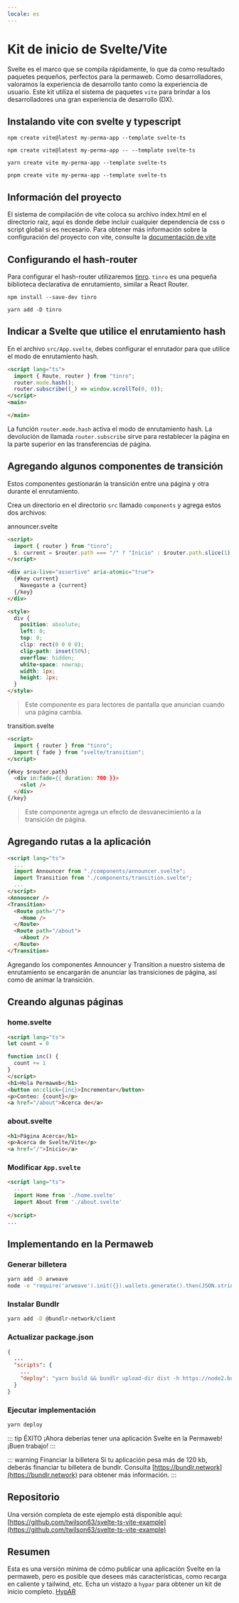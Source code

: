 ```yaml
---
locale: es
---
```

# Kit de inicio de Svelte/Vite

Svelte es el marco que se compila rápidamente, lo que da como resultado paquetes pequeños, perfectos para la permaweb. Como desarrolladores, valoramos la experiencia de desarrollo tanto como la experiencia de usuario. Este kit utiliza el sistema de paquetes `vite` para brindar a los desarrolladores una gran experiencia de desarrollo (DX). 

## Instalando vite con svelte y typescript

<CodeGroup>
  <CodeGroupItem title="NPM v6">

```console
npm create vite@latest my-perma-app --template svelte-ts
```

  </CodeGroupItem>
  <CodeGroupItem title="NPM v7">

```console
npm create vite@latest my-perma-app -- --template svelte-ts
```

  </CodeGroupItem>
  <CodeGroupItem title="YARN">

```console
yarn create vite my-perma-app --template svelte-ts
```

  </CodeGroupItem>
  <CodeGroupItem title="PNPM">

```console
pnpm create vite my-perma-app --template svelte-ts
```

  </CodeGroupItem>
</CodeGroup>

## Información del proyecto

El sistema de compilación de vite coloca su archivo index.html en el directorio raíz, aquí es donde debe incluir cualquier dependencia de css o script global si es necesario. Para obtener más información sobre la configuración del proyecto con vite, consulte la [documentación de vite](https://vitejs.dev/guide/#index-html-and-project-root)

## Configurando el hash-router

Para configurar el hash-router utilizaremos [tinro](https://github.com/AlexxNB/tinro). `tinro` es una pequeña biblioteca declarativa de enrutamiento, similar a React Router.

<CodeGroup>
  <CodeGroupItem title="NPM">

```console
npm install --save-dev tinro
```

  </CodeGroupItem>
  <CodeGroupItem title="YARN">

```console
yarn add -D tinro
```

  </CodeGroupItem>
</CodeGroup>

## Indicar a Svelte que utilice el enrutamiento hash

En el archivo `src/App.svelte`, debes configurar el enrutador para que utilice el modo de enrutamiento hash.

```html
<script lang="ts">
  import { Route, router } from "tinro";
  router.mode.hash();
  router.subscribe((_) => window.scrollTo(0, 0));
</script>
<main>

</main>
```

La función `router.mode.hash` activa el modo de enrutamiento hash.
La devolución de llamada `router.subscribe` sirve para restablecer la página en la parte superior en las transferencias de página.

## Agregando algunos componentes de transición

Estos componentes gestionarán la transición entre una página y otra durante el enrutamiento.

Crea un directorio en el directorio `src` llamado `components` y agrega estos dos archivos:

announcer.svelte

```html
<script>
  import { router } from "tinro";
  $: current = $router.path === "/" ? "Inicio" : $router.path.slice(1);
</script>

<div aria-live="assertive" aria-atomic="true">
  {#key current}
    Navegaste a {current}
  {/key}
</div>

<style>
  div {
    position: absolute;
    left: 0;
    top: 0;
    clip: rect(0 0 0 0);
    clip-path: inset(50%);
    overflow: hidden;
    white-space: nowrap;
    width: 1px;
    height: 1px;
  }
</style>
```

> Este componente es para lectores de pantalla que anuncian cuando una página cambia.

transition.svelte

```html
<script>
  import { router } from "tinro";
  import { fade } from "svelte/transition";
</script>

{#key $router.path}
  <div in:fade={{ duration: 700 }}>
    <slot />
  </div>
{/key}
```

> Este componente agrega un efecto de desvanecimiento a la transición de página.

## Agregando rutas a la aplicación

```html
<script lang="ts">
  ...
  import Announcer from "./components/announcer.svelte";
  import Transition from "./components/transition.svelte";
  ...
</script>
<Announcer />
<Transition>
  <Route path="/">
    <Home />
  </Route>
  <Route path="/about">
    <About />
  </Route>
</Transition>
```

Agregando los componentes Announcer y Transition a nuestro sistema de enrutamiento se encargarán de anunciar las transiciones de página, así como de animar la transición.

## Creando algunas páginas

### home.svelte

```html
<script lang="ts">
let count = 0

function inc() {
  count += 1
}
</script>
<h1>Hola Permaweb</h1>
<button on:click={inc}>Incrementar</button>
<p>Conteo: {count}</p>
<a href="/about">Acerca de</a>
```

### about.svelte

```html
<h1>Página Acerca</h1>
<p>Acerca de Svelte/Vite</p>
<a href="/">Inicio</a>
```

### Modificar `App.svelte`

```html
<script lang="ts">
  ...
  import Home from './home.svelte'
  import About from './about.svelte'
  
</script>
...
```

## Implementando en la Permaweb

### Generar billetera

```sh
yarn add -D arweave
node -e "require('arweave').init({}).wallets.generate().then(JSON.stringify).then(console.log.bind(console))" > wallet.json
```

### Instalar Bundlr

```sh
yarn add -D @bundlr-network/client
```

### Actualizar package.json

```json
{
  ...
  "scripts": {
    ...
    "deploy": "yarn build && bundlr upload-dir dist -h https://node2.bundlr.network --wallet ./wallet.json -c arweave --index-file index.html --no-confirmation"
  }
}
```

### Ejecutar implementación

```sh
yarn deploy
```

::: tip ÉXITO 
¡Ahora deberías tener una aplicación Svelte en la Permaweb! ¡Buen trabajo!
:::

::: warning Financiar la billetera
Si tu aplicación pesa más de 120 kb, deberás financiar tu billetera de bundlr. Consulta [https://bundlr.network](https://bundlr.network) para obtener más información.
::: 

## Repositorio

Una versión completa de este ejemplo está disponible aquí: [https://github.com/twilson63/svelte-ts-vite-example](https://github.com/twilson63/svelte-ts-vite-example)

## Resumen

Esta es una versión mínima de cómo publicar una aplicación Svelte en la permaweb, pero es posible que desees más características, como recarga en caliente y tailwind, etc. Echa un vistazo a `hypar` para obtener un kit de inicio completo. [HypAR](https://github.com/twilson63/hypar)